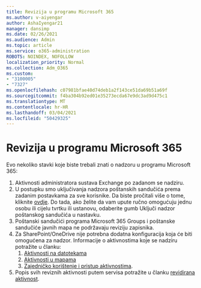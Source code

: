 ```yaml
---
title: Revizija u programu Microsoft 365
ms.author: v-aiyengar
author: AshaIyengar21
manager: dansimp
ms.date: 02/26/2021
ms.audience: Admin
ms.topic: article
ms.service: o365-administration
ROBOTS: NOINDEX, NOFOLLOW
localization_priority: Normal
ms.collection: Adm_O365
ms.custom:
- "3100005"
- "7327"
ms.openlocfilehash: c07981bfae40d74deb1a2f143ce51da69b51a69f
ms.sourcegitcommit: f4ba304b92ed01e35273ecda67e9dc3ad9d475c1
ms.translationtype: MT
ms.contentlocale: hr-HR
ms.lasthandoff: 03/04/2021
ms.locfileid: "50429325"
---
```

# <a name="auditing-in-microsoft-365"></a>Revizija u programu Microsoft 365

Evo nekoliko stavki koje biste trebali znati o nadzoru u programu Microsoft 365:

1. Aktivnosti administratora sustava Exchange po zadanom se nadziru.
1. U postupku smo uključivanja nadzora poštanskih sandučića prema zadanim postavkama za sve korisnike. Da biste pročitali više o tome, kliknite [ovdje](https://techcommunity.microsoft.com/t5/Security-Privacy-and-Compliance/Exchange-Mailbox-Auditing-will-be-enabled-by-default/ba-p/215171). Do tada, ako želite da vam upute ručno omogućuju jednu osobu ili cijelu tvrtku ili ustanovu, odaberite gumb Uključi nadzor poštanskog sandučića u nastavku.
1. Poštanski sandučići programa Microsoft 365 Groups i poštanske sandučiće javnih mapa ne podržavaju reviziju zapisnika.
1. Za SharePoint/OneDrive nije potrebna dodatna konfiguracija koja će biti omogućena za nadzor. Informacije o aktivnostima koje se nadziru potražite u članku:
    1. [Aktivnosti na datotekama](https://docs.microsoft.com/office365/securitycompliance/search-the-audit-log-in-security-and-compliance#file-and-page-activities)
    1. [Aktivnosti u mapama](https://docs.microsoft.com/office365/securitycompliance/search-the-audit-log-in-security-and-compliance#folder-activities)
    1. [Zajedničko korištenje i pristup aktivnostima](https://docs.microsoft.com/office365/securitycompliance/search-the-audit-log-in-security-and-compliance#sharing-and-access-request-activities).
1. Popis svih reviznih aktivnosti putem servisa potražite u članku [revidirana aktivnost](https://docs.microsoft.com/office365/securitycompliance/search-the-audit-log-in-security-and-compliance#audited-activities).

